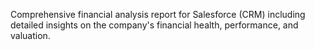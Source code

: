 Comprehensive financial analysis report for Salesforce (CRM) including detailed insights on the company's financial health, performance, and valuation.